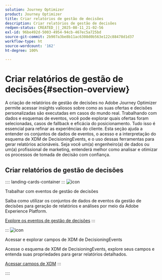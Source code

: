 ```yaml
---
solution: Journey Optimizer
product: Journey Optimizer
title: Criar relatórios de gestão de decisões
description: Criar relatórios de gestão de decisões
redpen-status: CREATED_||_2025-08-11_21-02-56
exl-id: 96be492d-5003-4954-94cb-467ec5a725bd
source-git-commit: 2b907a3be8b11ac6308d0b563e122c88478d1d37
workflow-type: ht
source-wordcount: '162'
ht-degree: 100%

---
```


# Criar relatórios de gestão de decisões{#section-overview}

A criação de relatórios de gestão de decisões no Adobe Journey Optimizer permite acessar insights valiosos sobre como as suas ofertas e decisões personalizadas são executadas em casos do mundo real. Trabalhando com dados e esquemas de eventos, você pode explorar quais ofertas foram selecionadas, casos de fallback e eficácia do posicionamento. Tudo isso é essencial para refinar as experiências do cliente. Esta seção ajuda a entender os conjuntos de dados de eventos, o acesso e a interpretação do esquema de XDM de DecisioningEvents, e o uso dessas ferramentas para gerar relatórios acionáveis. Seja você um(a) engenheiro(a) de dados ou um(a) profissional de marketing, entenderá melhor como analisar e otimizar os processos de tomada de decisão com confiança.

## Criar relatórios de gestão de decisões

:::: landing-cards-container
:::
![icon](https://cdn.experienceleague.adobe.com/icons/book.svg)

Trabalhar com eventos de gestão de decisões

Saiba como utilizar os conjuntos de dados de eventos da gestão de decisões para geração de relatórios e análises por meio da Adobe Experience Platform.

[Explore os eventos de gestão de decisões](../using/offers/reports/get-started-events.md)
:::

:::
![icon](https://cdn.experienceleague.adobe.com/icons/list-check.svg)

Acessar e explorar campos de XDM de DecisioningEvents

Acesse o esquema de XDM de DecisioningEvents, explore seus campos e entenda suas propriedades para gerar relatórios detalhados.

[Acessar campos de XDM](../using/offers/reports/xdm-fields.md)
:::

::::
